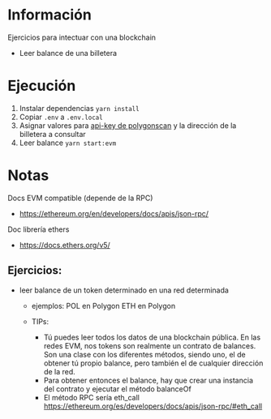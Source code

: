 # Información
Ejercicios para intectuar con una blockchain
 - Leer balance de una billetera

# Ejecución

1. Instalar dependencias `yarn install`
2. Copiar `.env` a `.env.local`
3. Asignar valores para [api-key de polygonscan](https://docs.polygonscan.com/getting-started/viewing-api-usage-statistics) y la dirección de la billetera a consultar
4. Leer balance `yarn start:evm`

# Notas

Docs EVM compatible (depende de la RPC)
 - https://ethereum.org/en/developers/docs/apis/json-rpc/

Doc librería ethers
 - https://docs.ethers.org/v5/

## Ejercicios:
- leer balance de un token determinado en una red determinada
    - ejemplos:
        POL en Polygon
        ETH en Polygon

    - TIPs: 
      - Tú puedes leer todos los datos de una blockchain pública. En las redes EVM, nos tokens son realmente un contrato de balances. Son una clase con los diferentes métodos, siendo uno, el de obtener tú propio balance, pero también el de cualquier dirección de la red.
      - Para obtener entonces el balance, hay que crear una instancia del contrato y ejecutar el método balanceOf
      - El método RPC sería eth_call https://ethereum.org/es/developers/docs/apis/json-rpc/#eth_call
